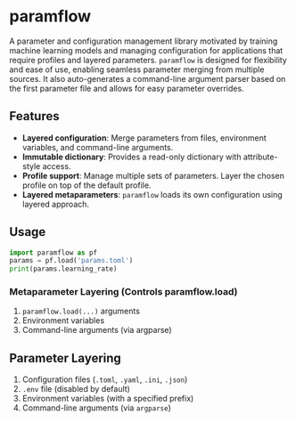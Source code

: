 # paramflow
A parameter and configuration management library motivated by training machine learning models
and managing configuration for applications that require profiles and layered parameters.
```paramflow``` is designed for flexibility and ease of use, enabling seamless parameter merging
from multiple sources. It also auto-generates a command-line argument parser based on the first
parameter file and allows for easy parameter overrides.

## Features
- **Layered configuration**: Merge parameters from files, environment variables, and command-line arguments.
- **Immutable dictionary**: Provides a read-only dictionary with attribute-style access.
- **Profile support**: Manage multiple sets of parameters. Layer the chosen profile on top of the default profile.
- **Layered metaparameters**: ```paramflow``` loads its own configuration using layered approach.

## Usage
```python
import paramflow as pf
params = pf.load('params.toml')
print(params.learning_rate)
```

### Metaparameter Layering (Controls paramflow.load)
1. ```paramflow.load(...)``` arguments
2. Environment variables
3. Command-line arguments (via argparse)

## Parameter Layering
1. Configuration files (```.toml```, ```.yaml```, ```.ini```, ```.json```)
2. ```.env``` file (disabled by default)
3. Environment variables (with a specified prefix)
4. Command-line arguments (via ```argparse```)
 